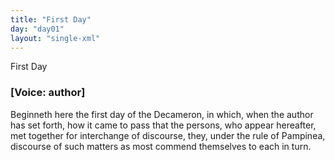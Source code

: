 ```yaml
---
title: "First Day"
day: "day01"
layout: "single-xml"
---
```

<html>
 <head>
 </head>
 <body>
  <div1 id="day01" ruler="pampinea" type="Day">
   <head>
    First Day
   </head>
   <argument>
    <p>
     <h3>
      [Voice: author]
     </h3>
    </p>
    <p>
     <milestone id="p01990001"/>
     Beginneth here the first day of the Decameron, in which,
 when the author has set forth, how it came to pass
 that the persons, who appear hereafter, met together
 for interchange of discourse, they, under the rule of
 Pampinea, discourse of such matters as most commend
 themselves to each in turn.
    </p>
   </argument>
   <!--****************************************Novella 1*****************************************-->
   <!--****************************************Novella 2*****************************************-->
   <!--****************************************Novella 3*****************************************-->
   <!--****************************************Novella 4*****************************************-->
   <!--****************************************Novella 5*****************************************-->
   <!--****************************************Novella 6*****************************************-->
   <!--****************************************Novella 7*****************************************-->
   <!--****************************************Novella 8*****************************************-->
   <!--****************************************Novella 9*****************************************-->
   <!--****************************************Novella 10*****************************************-->
   <!--*********************************Day01 - Conclusion***************************************-->
  </div1>
 </body>
</html>